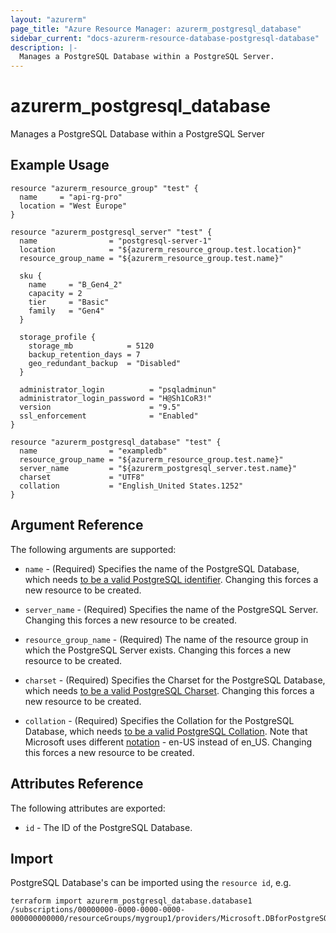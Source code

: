 ```yaml
---
layout: "azurerm"
page_title: "Azure Resource Manager: azurerm_postgresql_database"
sidebar_current: "docs-azurerm-resource-database-postgresql-database"
description: |-
  Manages a PostgreSQL Database within a PostgreSQL Server.
---
```


# azurerm_postgresql_database

Manages a PostgreSQL Database within a PostgreSQL Server

## Example Usage

```hcl
resource "azurerm_resource_group" "test" {
  name     = "api-rg-pro"
  location = "West Europe"
}

resource "azurerm_postgresql_server" "test" {
  name                = "postgresql-server-1"
  location            = "${azurerm_resource_group.test.location}"
  resource_group_name = "${azurerm_resource_group.test.name}"

  sku {
    name     = "B_Gen4_2"
    capacity = 2
    tier     = "Basic"
    family   = "Gen4"
  }

  storage_profile {
    storage_mb            = 5120
    backup_retention_days = 7
    geo_redundant_backup  = "Disabled"
  }

  administrator_login          = "psqladminun"
  administrator_login_password = "H@Sh1CoR3!"
  version                      = "9.5"
  ssl_enforcement              = "Enabled"
}

resource "azurerm_postgresql_database" "test" {
  name                = "exampledb"
  resource_group_name = "${azurerm_resource_group.test.name}"
  server_name         = "${azurerm_postgresql_server.test.name}"
  charset             = "UTF8"
  collation           = "English_United States.1252"
}
```

## Argument Reference

The following arguments are supported:

* `name` - (Required) Specifies the name of the PostgreSQL Database, which needs [to be a valid PostgreSQL identifier](https://www.postgresql.org/docs/current/static/sql-syntax-lexical.html#SQL-SYNTAX-IDENTIFIERS). Changing this forces a
    new resource to be created.

* `server_name` - (Required) Specifies the name of the PostgreSQL Server. Changing this forces a new resource to be created.

* `resource_group_name` - (Required) The name of the resource group in which the PostgreSQL Server exists. Changing this forces a new resource to be created.

* `charset` - (Required) Specifies the Charset for the PostgreSQL Database, which needs [to be a valid PostgreSQL Charset](https://www.postgresql.org/docs/current/static/multibyte.html). Changing this forces a new resource to be created.

* `collation` - (Required) Specifies the Collation for the PostgreSQL Database, which needs [to be a valid PostgreSQL Collation](https://www.postgresql.org/docs/current/static/collation.html). Note that Microsoft uses different [notation](https://msdn.microsoft.com/library/windows/desktop/dd373814.aspx) - en-US instead of en_US. Changing this forces a new resource to be created.

## Attributes Reference

The following attributes are exported:

* `id` - The ID of the PostgreSQL Database.

## Import

PostgreSQL Database's can be imported using the `resource id`, e.g.

```shell
terraform import azurerm_postgresql_database.database1 /subscriptions/00000000-0000-0000-0000-000000000000/resourceGroups/mygroup1/providers/Microsoft.DBforPostgreSQL/servers/server1/databases/database1
```
